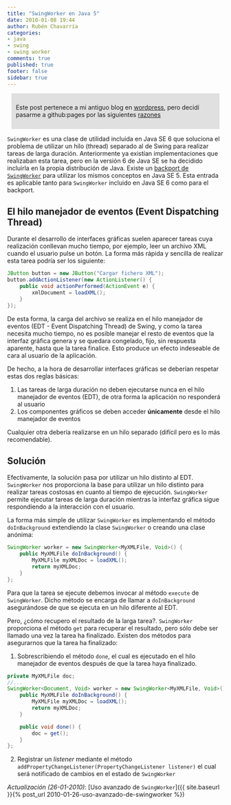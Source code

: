 ```yaml
---
title: "SwingWorker en Java 5"
date: 2010-01-08 19:44
author: Rubén Chavarría
categories: 
- java
- swing
- swing worker
comments: true
published: true
footer: false
sidebar: true
---
```


<div style="margin:2%; padding:2%; background-color:#E0E0E0; ">
  <p>Este post pertenece a mi antiguo blog en <a href="http://rchavarria.wordpress.com">wordpress</a>, pero decidí pasarme a github:pages por las siguientes <a href="/blog/2012/12/03/por-que-cambie-mi-blog-en-wordpress-com">razones</a></p>
</div>

`SwingWorker` es una clase de utilidad incluida en Java SE 6 que soluciona el problema de 
utilizar un hilo (thread) separado al de Swing para realizar tareas de larga duración. 
Anteriormente ya existían implementaciones que realizaban esta tarea, pero en la versión 
6 de Java SE se ha decidido incluirla en la propia distribución de Java. Existe un 
[backport de `SwingWorker`](https://swingworker.dev.java.net/) para utilizar 
los mismos conceptos en Java SE 5. Esta entrada es aplicable tanto para `SwingWorker` 
incluido en Java SE 6 como para el backport.

<!-- more -->

## El hilo manejador de eventos (Event Dispatching Thread)

Durante el desarrollo de interfaces gráficas suelen aparecer tareas cuya realización
conllevan mucho tiempo, por ejemplo, leer un archivo XML cuando el usuario pulse un 
botón. La forma más rápida y sencilla de realizar esta tarea podría ser los siguiente:

```java
JButton button = new JButton("Cargar fichero XML");
button.addActionListener(new ActionListener() {
    public void actionPerformed(ActionEvent e) {
        xmlDocument = loadXML();
    }
});
```

De esta forma, la carga del archivo se realiza en el hilo manejador de eventos 
(EDT - Event Dispatching Thread) de Swing, y como la tarea necesita mucho tiempo, 
no es posible manejar el resto de eventos que la interfaz gráfica genera y se quedara 
congelado, fijo, sin respuesta aparente, hasta que la tarea finalice. Esto produce 
un efecto indeseable de cara al usuario de la aplicación.

De hecho, a la hora de desarrollar interfaces gráficas se deberían respetar estas 
dos reglas básicas:

1. Las tareas de larga duración no deben ejecutarse nunca en el hilo manejador 
de eventos (EDT), de otra forma la aplicación no responderá al usuario
2. Los componentes gráficos se deben acceder **únicamente** desde el hilo 
manejador de eventos

Cualquier otra debería realizarse en un hilo separado (difícil pero es lo más recomendable).

## Solución

Efectivamente, la solución pasa por utilizar un hilo distinto al EDT. `SwingWorker` nos 
proporciona la base para utilizar un hilo distinto para realizar tareas costosas en 
cuanto al tiempo de ejecución. `SwingWorker` permite ejecutar tareas de larga duración 
mientras la interfaz gráfica sigue respondiendo a la interacción con el usuario.

La forma más simple de utilizar `SwingWorker` es implementando el método `doInBackground`
extendiendo la clase `SwingWorker` o creando una clase anónima:

```java
SwingWorker worker = new SwingWorker<MyXMLFile, Void>() {
    public MyXMLFile doInBackground() {
        MyXMLFile myXMLDoc = loadXML();
        return myXMLDoc;
    }
};
```

Para que la tarea se ejecute debemos invocar al método `execute` de `SwingWorker`. 
Dicho método se encarga de llamar a `doInBackground` asegurándose de que se 
ejecuta en un hilo diferente al EDT.

Pero, ¿cómo recupero el resultado de la larga tarea?. `SwingWorker` proporciona el método 
`get` para recuperar el resultado, pero sólo debe ser llamado una vez la tarea ha 
finalizado. Existen dos métodos para asegurarnos que la tarea ha finalizado:

1. Sobrescribiendo el método `done`, el cual es ejecutado en el hilo
manejador de eventos después de que la tarea haya finalizado.

```java
private MyXMLFile doc;
//...
SwingWorker<Document, Void> worker = new SwingWorker<MyXMLFile, Void>() {
    public MyXMLFile doInBackground() {
        MyXMLFile myXMLDoc = loadXML();
        return myXMLDoc;
    }

    public void done() {
        doc = get();
    }
};
```

2. Registrar un *listener* mediante el método 
`addPropertyChangeListener(PropertyChangeListener listener)` 
el cual será notificado de cambios en el estado de `SwingWorker`

*Actualización (26-01-2010)*: [Uso avanzado de `SwingWorker`]({{ site.baseurl }}{% post_url 2010-01-26-uso-avanzado-de-swingworker %})

